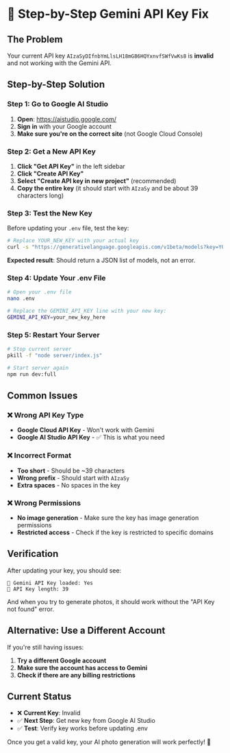 # 🔑 Step-by-Step Gemini API Key Fix

## The Problem
Your current API key `AIzaSyDIfnbYmLlsLH18mG86HQYxnvfSWfVwKs8` is **invalid** and not working with the Gemini API.

## Step-by-Step Solution

### Step 1: Go to Google AI Studio
1. **Open**: https://aistudio.google.com/
2. **Sign in** with your Google account
3. **Make sure you're on the correct site** (not Google Cloud Console)

### Step 2: Get a New API Key
1. **Click "Get API Key"** in the left sidebar
2. **Click "Create API Key"**
3. **Select "Create API key in new project"** (recommended)
4. **Copy the entire key** (it should start with `AIzaSy` and be about 39 characters long)

### Step 3: Test the New Key
Before updating your `.env` file, test the key:

```bash
# Replace YOUR_NEW_KEY with your actual key
curl -s "https://generativelanguage.googleapis.com/v1beta/models?key=YOUR_NEW_KEY"
```

**Expected result**: Should return a JSON list of models, not an error.

### Step 4: Update Your .env File
```bash
# Open your .env file
nano .env

# Replace the GEMINI_API_KEY line with your new key:
GEMINI_API_KEY=your_new_key_here
```

### Step 5: Restart Your Server
```bash
# Stop current server
pkill -f "node server/index.js"

# Start server again
npm run dev:full
```

## Common Issues

### ❌ Wrong API Key Type
- **Google Cloud API Key** - Won't work with Gemini
- **Google AI Studio API Key** - ✅ This is what you need

### ❌ Incorrect Format
- **Too short** - Should be ~39 characters
- **Wrong prefix** - Should start with `AIzaSy`
- **Extra spaces** - No spaces in the key

### ❌ Wrong Permissions
- **No image generation** - Make sure the key has image generation permissions
- **Restricted access** - Check if the key is restricted to specific domains

## Verification

After updating your key, you should see:
```
🔑 Gemini API Key loaded: Yes
🔑 API Key length: 39
```

And when you try to generate photos, it should work without the "API Key not found" error.

## Alternative: Use a Different Account

If you're still having issues:
1. **Try a different Google account**
2. **Make sure the account has access to Gemini**
3. **Check if there are any billing restrictions**

## Current Status
- ❌ **Current Key**: Invalid
- ✅ **Next Step**: Get new key from Google AI Studio
- ✅ **Test**: Verify key works before updating .env

Once you get a valid key, your AI photo generation will work perfectly! 🎉
